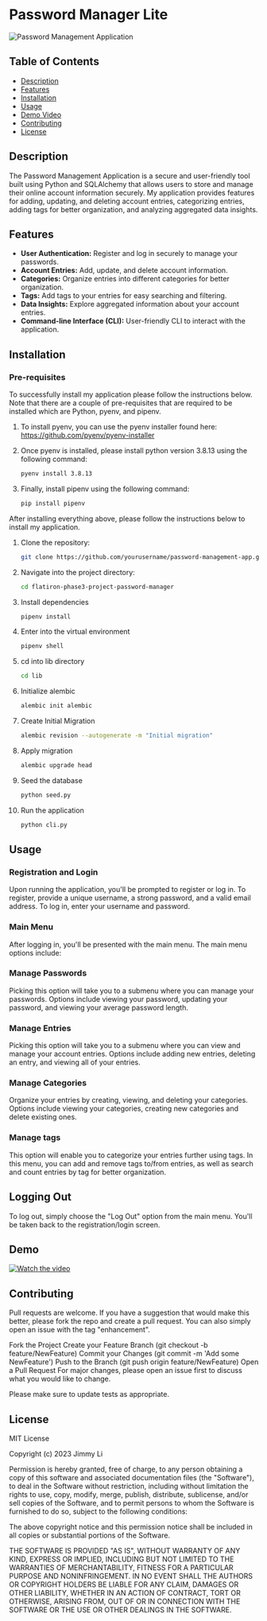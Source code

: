 # Password Manager Lite

![Password Management Application](https://github.com/jmyli562/flatiron-phase3-project-password-manager/assets/60550632/a46670b9-ccf3-4595-9878-521f90a913d1)

## Table of Contents

- [Description](#description)
- [Features](#features)
- [Installation](#installation)
- [Usage](#usage)
- [Demo Video](#demo)
- [Contributing](#contributing)
- [License](#license)

## Description

The Password Management Application is a secure and user-friendly tool built using Python and SQLAlchemy that allows users to store and manage their online account information securely. My application provides features for adding, updating, and deleting account entries, categorizing entries, adding tags for better organization, and analyzing aggregated data insights.

## Features

- **User Authentication:** Register and log in securely to manage your passwords.
- **Account Entries:** Add, update, and delete account information.
- **Categories:** Organize entries into different categories for better organization.
- **Tags:** Add tags to your entries for easy searching and filtering.
- **Data Insights:** Explore aggregated information about your account entries.
- **Command-line Interface (CLI):** User-friendly CLI to interact with the application.

## Installation

### Pre-requisites
To successfully install my application please follow the instructions below. Note that there are a couple of pre-requisites that are required to be installed which are Python, pyenv, and pipenv.


1. To install pyenv, you can use the pyenv installer found here: https://github.com/pyenv/pyenv-installer

2. Once pyenv is installed, please install python version 3.8.13 using the following command:
   ```bash
   pyenv install 3.8.13

3. Finally, install pipenv using the following command:
   ```bash
   pip install pipenv

After installing everything above, please follow the instructions below to install my application.

1. Clone the repository:
   ```bash
   git clone https://github.com/yourusername/password-management-app.git
   
2. Navigate into the project directory:
   ```bash
   cd flatiron-phase3-project-password-manager

3. Install dependencies
   ```bash
   pipenv install
   
4. Enter into the virtual environment
   ```bash
   pipenv shell
5. cd into lib directory
   ```bash
   cd lib
6. Initialize alembic
   ```bash
   alembic init alembic
7. Create Initial Migration
   ```bash
   alembic revision --autogenerate -m "Initial migration"
8. Apply migration
   ```bash
   alembic upgrade head
9. Seed the database
   ```bash
   python seed.py
10. Run the application
    ```bash
    python cli.py

## Usage
### Registration and Login
Upon running the application, you'll be prompted to register or log in.
To register, provide a unique username, a strong password, and a valid email address.
To log in, enter your username and password.
### Main Menu
After logging in, you'll be presented with the main menu. The main menu options include:

### Manage Passwords
Picking this option will take you to a submenu where you can manage your passwords.
Options include viewing your password, updating your password, and viewing your average password length.

### Manage Entries
Picking this option will take you to a submenu where you can view and manage your account entries.
Options include adding new entries, deleting an entry, and viewing all of your entries.

### Manage Categories
Organize your entries by creating, viewing, and deleting your categories.
Options include viewing your categories, creating new categories and delete existing ones.

### Manage tags
This option will enable you to categorize your entries further using tags.
In this menu, you can add and remove tags to/from entries, as well as search and count entries by tag for better organization.

## Logging Out
To log out, simply choose the "Log Out" option from the main menu.
You'll be taken back to the registration/login screen.
## Demo
[![Watch the video](https://img.youtube.com/vi/O8YjhyESclM/hqdefault.jpg)](https://www.youtube.com/embed/O8YjhyESclM)

## Contributing

Pull requests are welcome. If you have a suggestion that would make this better, please fork the repo and create a pull request. You can also simply open an issue with the tag "enhancement".

Fork the Project Create your Feature Branch (git checkout -b feature/NewFeature) Commit your Changes (git commit -m 'Add some NewFeature') Push to the Branch (git push origin feature/NewFeature) Open a Pull Request For major changes, please open an issue first to discuss what you would like to change.

Please make sure to update tests as appropriate.

## License
MIT License

Copyright (c) 2023 Jimmy Li

Permission is hereby granted, free of charge, to any person obtaining a copy of this software and associated documentation files (the "Software"), to deal in the Software without restriction, including without limitation the rights to use, copy, modify, merge, publish, distribute, sublicense, and/or sell copies of the Software, and to permit persons to whom the Software is furnished to do so, subject to the following conditions:

The above copyright notice and this permission notice shall be included in all copies or substantial portions of the Software.

THE SOFTWARE IS PROVIDED "AS IS", WITHOUT WARRANTY OF ANY KIND, EXPRESS OR IMPLIED, INCLUDING BUT NOT LIMITED TO THE WARRANTIES OF MERCHANTABILITY, FITNESS FOR A PARTICULAR PURPOSE AND NONINFRINGEMENT. IN NO EVENT SHALL THE AUTHORS OR COPYRIGHT HOLDERS BE LIABLE FOR ANY CLAIM, DAMAGES OR OTHER LIABILITY, WHETHER IN AN ACTION OF CONTRACT, TORT OR OTHERWISE, ARISING FROM, OUT OF OR IN CONNECTION WITH THE SOFTWARE OR THE USE OR OTHER DEALINGS IN THE SOFTWARE.
